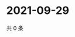 # 2021-09-29

共 0 条

<!-- BEGIN WEIBO -->
<!-- 最后更新时间 Wed Sep 29 2021 23:09:01 GMT+0800 (China Standard Time) -->

<!-- END WEIBO -->
